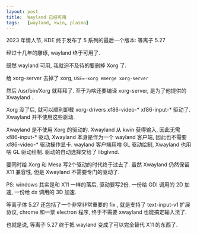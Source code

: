 ```yaml
---
layout: post
title:  Wayland 已经可用
tags:   [wayland, kwin, plasma]
---
```


2023 年情人节, KDE 终于发布了 5 系列的最后一个版本: 等离子 5.27

经过十几年的雕琢, wayland 终于可用了.

既然 wayland 可用, 我就迫不及待的要删掉 Xorg 了.

给 xorg-server 去掉了 xorg, ```USE=-xorg emerge xorg-server```

然后 /usr/bin/Xorg 就拜拜了. 至于为啥还要编译 xorg-server, 是为了他提供的 Xwayland .

Xorg 没了后, 就可以顺利卸载 xorg-drivers xf86-video-* xf86-input-* 驱动了. Xwayland 并不使用这些驱动.

Xwayland 是不使用 Xorg 的驱动的. Xwayland 从 kwin 获得输入, 因此无需 xf86-input-* 驱动, Xwayland 本身是作为一个 wayland 客户端, 因此也不需要
xf86-video-* 驱动操作显卡. wayland 客户端用啥 GL 驱动绘制, Xwayland 也用啥 GL 驱动绘制. 驱动的自动选择交给了 libglvnd.

要同时给 Xorg 和 Mesa 写2个驱动的时代终于过去了. 虽然 Xwayland 仍然保留 X11 兼容性, 但是 Xwayland 不需要专门的驱动了.

PS: windows 其实是和 X11 一样的落后, 驱动要写2份. 一份给 GDI 调用的 2D 加速, 一份给 dx 调用的 3D 加速.

等离子体 5.27 还包括了一个非常非常重要的 fix , 就是支持了 text-input-v1 扩展协议, chrome 和一票 electron 程序, 终于不需要 xwayland 也能搞定输入法了.

也就是说, 等离子 5.27 终于把 wayland 变成了可以完全替代 X11 的东西了.
